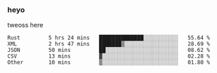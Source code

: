 ### heyo
tweoss here

<!--START_SECTION:waka-->

```text
Rust         5 hrs 24 mins   ██████████████░░░░░░░░░░░   55.64 %
XML          2 hrs 47 mins   ███████▒░░░░░░░░░░░░░░░░░   28.69 %
JSON         50 mins         ██░░░░░░░░░░░░░░░░░░░░░░░   08.62 %
CSV          13 mins         ▓░░░░░░░░░░░░░░░░░░░░░░░░   02.28 %
Other        10 mins         ▒░░░░░░░░░░░░░░░░░░░░░░░░   01.80 %
```

<!--END_SECTION:waka-->

<!--
**Tweoss/tweoss** is a ✨ _special_ ✨ repository because its `README.md` (this file) appears on your GitHub profile.

Here are some ideas to get you started:

- 🔭 I’m currently working on ...
- 🌱 I’m currently learning ...
- 👯 I’m looking to collaborate on ...
- 🤔 I’m looking for help with ...
- 💬 Ask me about ...
- 📫 How to reach me: ...
- 😄 Pronouns: ...
- ⚡ Fun fact: ...
-->
